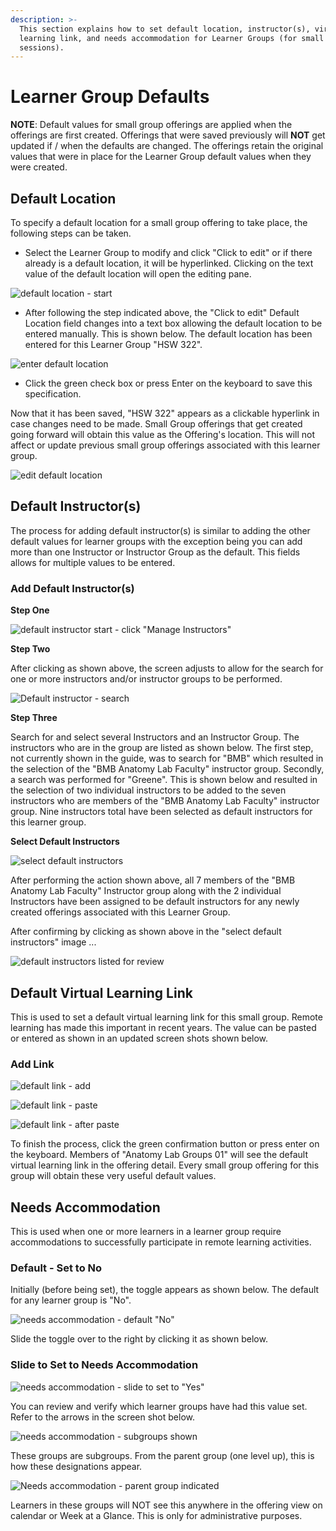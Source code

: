 ```yaml
---
description: >-
  This section explains how to set default location, instructor(s), virtual
  learning link, and needs accommodation for Learner Groups (for small group
  sessions).
---
```


# Learner Group Defaults

**NOTE**: Default values for small group offerings are applied when the offerings are first created. Offerings that were saved previously will **NOT** get updated if / when the defaults are changed. The offerings retain the original values that were in place for the Learner Group default values when they were created.

## Default Location

To specify a default location for a small group offering to take place, the following steps can be taken.

* Select the Learner Group to modify and click "Click to edit" or if there already is a default location, it will be hyperlinked. Clicking on the text value of the default location will open the editing pane.

![default location - start](../images/learner_group_defaults/default_location_start.png)

* After following the step indicated above, the "Click to edit" Default Location field changes into a text box allowing the default location to be entered manually. This is shown below. The default location has been entered for this Learner Group "HSW 322".

![enter default location](../images/learner_group_defaults/enter_default_location.png)

* Click the green check box or press Enter on the keyboard to save this specification.

Now that it has been saved, "HSW 322" appears as a clickable hyperlink in case changes need to be made. Small Group offerings that get created going forward will obtain this value as the Offering's location. This will not affect or update previous small group offerings associated with this learner group.

![edit default location](../images/learner_group_defaults/edit_default_location.png)

## Default Instructor(s)

The process for adding default instructor(s) is similar to adding the other default values for learner groups with the exception being you can add more than one Instructor or Instructor Group as the default. This fields allows for multiple values to be entered.

### Add Default Instructor(s)

**Step One**

![default instructor start - click "Manage Instructors"](../images/learner_group_defaults/default_instructor_start.png)

**Step Two**

After clicking as shown above, the screen adjusts to allow for the search for one or more instructors and/or instructor groups to be performed.

![Default instructor - search](../images/learner_group_defaults/default_instructor_search.png)

**Step Three**

Search for and select several Instructors and an Instructor Group. The instructors who are in the group are listed as shown below. The first step, not currently shown in the guide, was to search for "BMB" which resulted in the selection of the "BMB Anatomy Lab Faculty" instructor group. Secondly, a search was performed for "Greene". This is shown below and resulted in the selection of two individual instructors to be added to the seven instructors who are members of the "BMB Anatomy Lab Faculty" instructor group. Nine instructors total have been selected as default instructors for this learner group. 

**Select Default Instructors**

![select default instructors](../images/learner_group_defaults/select_instructors.png)

After performing the action shown above, all 7 members of the "BMB Anatomy Lab Faculty" Instructor group along with the 2 individual Instructors have been assigned to be default instructors for any newly created offerings associated with this Learner Group.

After confirming by clicking as shown above in the "select default instructors" image ...

![default instructors listed for review](../images/learner_group_defaults/default_instructor_review.png)

## Default Virtual Learning Link

This is used to set a default virtual learning link for this small group. Remote learning has made this important in recent years. The value can be pasted or entered as shown in an updated screen shots shown below.

### Add Link

![default link - add](../images/learner_group_defaults/default_link_add.png)

![default link - paste](../images/learner_group_defaults/default_link_paste.png)

![default link - after paste](../images/learner_group_defaults/default_link_pasted.png)

To finish the process, click the green confirmation button or press enter on the keyboard. Members of "Anatomy Lab Groups 01" will see the default virtual learning link in the offering detail. Every small group offering for this group will obtain these very useful default values.

## Needs Accommodation

This is used when one or more learners in a learner group require accommodations to successfully participate in remote learning activities.

### Default - Set to No

Initially (before being set), the toggle appears as shown below. The default for any learner group is "No".

![needs accommodation - default "No"](../images/learner_group_defaults/needs_accom_default_no.png)

Slide the toggle over to the right by clicking it as shown below.

### Slide to Set to Needs Accommodation

![needs accommodation - slide to set to "Yes"](../images/learner_group_defaults/needs_accom_set_to_yes.png)

You can review and verify which learner groups have had this value set. Refer to the arrows in the screen shot below.

![needs accommodation - subgroups shown](../images/learner_group_defaults/needs_accomm_subgroups_indicated.png)

These groups are subgroups. From the parent group (one level up), this is how these designations appear.

![Needs accommodation - parent group indicated](../images/learner_group_defaults/needs_accomm_parent_group.png)

Learners in these groups will NOT see this anywhere in the offering view on calendar or Week at a Glance. This is only for administrative purposes.
